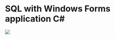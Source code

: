 # SQL with Windows Forms application C#

 ![](https://img.shields.io/badge/Database%20Management%20%2F%20Dontcare%20%2F%20PROJECT%20%2F%20Project%20%2F%20Developer-black)



